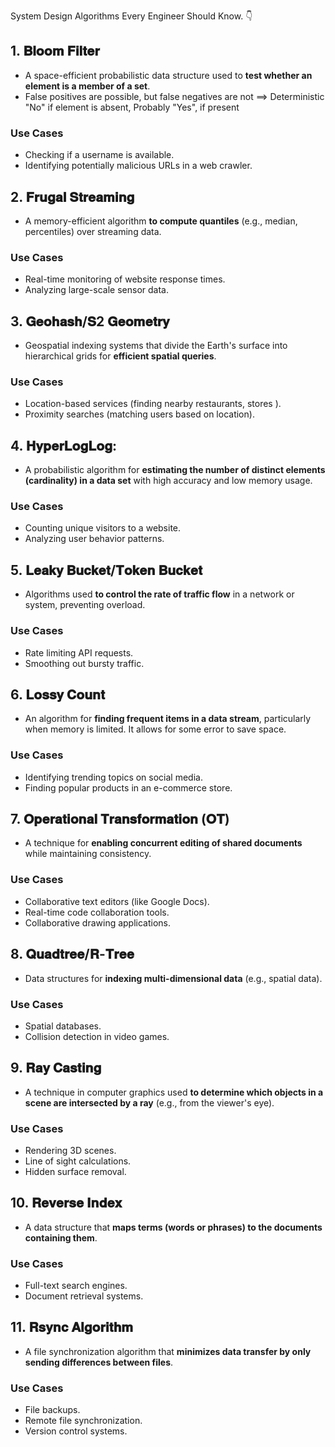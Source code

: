 System Design Algorithms Every Engineer Should Know. 👇

## 1. 𝐁𝐥𝐨𝐨𝐦 𝐅𝐢𝐥𝐭𝐞𝐫

* A space-efficient probabilistic data structure used to **test whether an element is a member of a set**.
* False positives are possible, but false negatives are not ==> Deterministic "No" if element is absent, Probably "Yes", if present

### Use Cases
* Checking if a username is available.
* Identifying potentially malicious URLs in a web crawler.


## 2. 𝐅𝐫𝐮𝐠𝐚𝐥 𝐒𝐭𝐫𝐞𝐚𝐦𝐢𝐧𝐠
* A memory-efficient algorithm **to compute quantiles** (e.g., median, percentiles) over streaming data.

### Use Cases
* Real-time monitoring of website response times.
* Analyzing large-scale sensor data.


## 3. 𝐆𝐞𝐨𝐡𝐚𝐬𝐡/𝐒2 𝐆𝐞𝐨𝐦𝐞𝐭𝐫𝐲
* Geospatial indexing systems that divide the Earth's surface into hierarchical grids for **efficient spatial queries**.

### Use Cases
* Location-based services (finding nearby restaurants, stores ).
* Proximity searches (matching users based on location).


## 4. 𝐇𝐲𝐩𝐞𝐫𝐋𝐨𝐠𝐋𝐨𝐠:
* A probabilistic algorithm for **estimating the number of distinct elements (cardinality) in a data set** with high accuracy and low memory usage.

### Use Cases
* Counting unique visitors to a website.
* Analyzing user behavior patterns.


## 5. 𝐋𝐞𝐚𝐤𝐲 𝐁𝐮𝐜𝐤𝐞𝐭/𝐓𝐨𝐤𝐞𝐧 𝐁𝐮𝐜𝐤𝐞𝐭
* Algorithms used **to control the rate of traffic flow** in a network or system, preventing overload.

### Use Cases
* Rate limiting API requests.
* Smoothing out bursty traffic.


## 6. 𝐋𝐨𝐬𝐬𝐲 𝐂𝐨𝐮𝐧𝐭
* An algorithm for **finding frequent items in a data stream**, particularly when memory is limited. It allows for some error to save space.

### Use Cases
* Identifying trending topics on social media.
* Finding popular products in an e-commerce store.


## 7. 𝐎𝐩𝐞𝐫𝐚𝐭𝐢𝐨𝐧𝐚𝐥 𝐓𝐫𝐚𝐧𝐬𝐟𝐨𝐫𝐦𝐚𝐭𝐢𝐨𝐧 (𝐎𝐓)
* A technique for **enabling concurrent editing of shared documents** while maintaining consistency.

### Use Cases
* Collaborative text editors (like Google Docs).
* Real-time code collaboration tools.
* Collaborative drawing applications.


## 8. 𝐐𝐮𝐚𝐝𝐭𝐫𝐞𝐞/𝐑-𝐓𝐫𝐞𝐞
* Data structures for **indexing multi-dimensional data** (e.g., spatial data).

### Use Cases
* Spatial databases.
* Collision detection in video games.


## 9. 𝐑𝐚𝐲 𝐂𝐚𝐬𝐭𝐢𝐧𝐠
* A technique in computer graphics used **to determine which objects in a scene are intersected by a ray** (e.g., from the viewer's eye).

### Use Cases
* Rendering 3D scenes.
* Line of sight calculations.
* Hidden surface removal.


## 10. 𝐑𝐞𝐯𝐞𝐫𝐬𝐞 𝐈𝐧𝐝𝐞𝐱
* A data structure that **maps terms (words or phrases) to the documents containing them**.

### Use Cases
* Full-text search engines.
* Document retrieval systems.


## 11. 𝐑𝐬𝐲𝐧𝐜 𝐀𝐥𝐠𝐨𝐫𝐢𝐭𝐡𝐦
* A file synchronization algorithm that **minimizes data transfer by only sending differences between files**.

### Use Cases
* File backups.
* Remote file synchronization.
* Version control systems.

